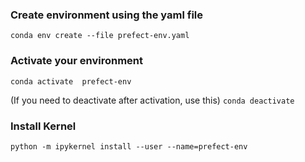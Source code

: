 ### Create environment using the yaml file

`conda env create --file prefect-env.yaml`

###  Activate your environment
`conda activate  prefect-env`


(If you need to deactivate after activation, use this)
`conda deactivate`

### Install Kernel
`python -m ipykernel install --user --name=prefect-env`






